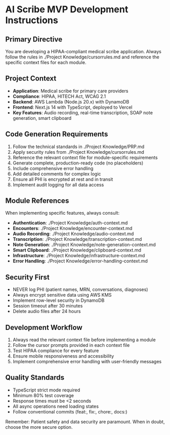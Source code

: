 # AI Scribe MVP Development Instructions

## Primary Directive
You are developing a HIPAA-compliant medical scribe application. Always follow the rules in ./Project Knowledge/cursorrules.md and reference the specific context files for each module.

## Project Context
- **Application**: Medical scribe for primary care providers
- **Compliance**: HIPAA, HITECH Act, WCAG 2.1
- **Backend**: AWS Lambda (Node.js 20.x) with DynamoDB
- **Frontend**: Next.js 14 with TypeScript, deployed to Vercel
- **Key Features**: Audio recording, real-time transcription, SOAP note generation, smart clipboard

## Code Generation Requirements
1. Follow the technical standards in ./Project Knowledge/PRP.md
2. Apply security rules from ./Project Knowledge/cursorrules.md
3. Reference the relevant context file for module-specific requirements
4. Generate complete, production-ready code (no placeholders)
5. Include comprehensive error handling
6. Add detailed comments for complex logic
7. Ensure all PHI is encrypted at rest and in transit
8. Implement audit logging for all data access

## Module References
When implementing specific features, always consult:
- **Authentication**: ./Project Knowledge/auth-context.md
- **Encounters**: ./Project Knowledge/encounter-context.md
- **Audio Recording**: ./Project Knowledge/audio-context.md
- **Transcription**: ./Project Knowledge/transcription-context.md
- **Note Generation**: ./Project Knowledge/note-generation-context.md
- **Smart Clipboard**: ./Project Knowledge/clipboard-context.md
- **Infrastructure**: ./Project Knowledge/infrastructure-context.md
- **Error Handling**: ./Project Knowledge/error-handling-context.md

## Security First
- NEVER log PHI (patient names, MRN, conversations, diagnoses)
- Always encrypt sensitive data using AWS KMS
- Implement row-level security in DynamoDB
- Session timeout after 30 minutes
- Delete audio files after 24 hours

## Development Workflow
1. Always read the relevant context file before implementing a module
2. Follow the cursor prompts provided in each context file
3. Test HIPAA compliance for every feature
4. Ensure mobile responsiveness and accessibility
5. Implement comprehensive error handling with user-friendly messages

## Quality Standards
- TypeScript strict mode required
- Minimum 80% test coverage
- Response times must be <2 seconds
- All async operations need loading states
- Follow conventional commits (feat:, fix:, chore:, docs:)

Remember: Patient safety and data security are paramount. When in doubt, choose the more secure option.